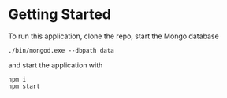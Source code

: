 # Getting Started

To run this application, clone the repo, start the Mongo database

```
./bin/mongod.exe --dbpath data
```
and start the application with
```
npm i
npm start
```
